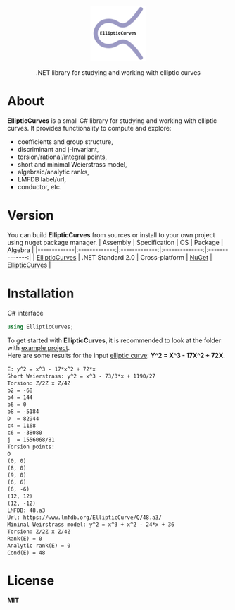 <p align="center"><img width="25%" src="docs/ec_logo.png" /></p>
<p align="center"> .NET library for studying and working with elliptic curves </p>    

# About
**EllipticCurves** is a small C# library for studying and working with elliptic curves. It provides functionality to compute and explore:
* coefficients and group structure,  
* discriminant and j-invariant,  
* torsion/rational/integral points,  
* short and minimal Weierstrass model,  
* algebraic/analytic ranks,  
* LMFDB label/url,  
* conductor, etc.  

# Version
You can build **EllipticCurves** from sources or install to your own project using nuget package manager.
| Assembly | Specification | OS | Package | Algebra |
|-------------|:-------------:|:-------------:|:--------------:|:--------------:|
| [EllipticCurves](sources) | .NET Standard 2.0 | Cross-platform | [NuGet](none) | [EllipticCurves](https://github.com/asiryan/EllipticCurves) |

# Installation
C# interface  
```c#
using EllipticCurves;
```
To get started with **EllipticCurves**, it is recommended to look at the folder with [example project](examples).  
Here are some results for the input [elliptic curve](https://github.com/asiryan/Cuboid_Conjecture_1): **Y^2 = X^3 - 17X^2 + 72X**.
```
E: y^2 = x^3 - 17*x^2 + 72*x
Short Weierstrass: y^2 = x^3 - 73/3*x + 1190/27
Torsion: Z/2Z x Z/4Z
b2 = -68
b4 = 144
b6 = 0
b8 = -5184
D  = 82944
c4 = 1168
c6 = -38080
j  = 1556068/81
Torsion points:
O
(0, 0)
(8, 0)
(9, 0)
(6, 6)
(6, -6)
(12, 12)
(12, -12)
LMFDB: 48.a3
Url: https://www.lmfdb.org/EllipticCurve/Q/48.a3/
Mininal Weirstrass model: y^2 = x^3 + x^2 - 24*x + 36
Torsion: Z/2Z x Z/4Z
Rank(E) = 0
Analytic rank(E) = 0
Cond(E) = 48
```

# License
**MIT**  
